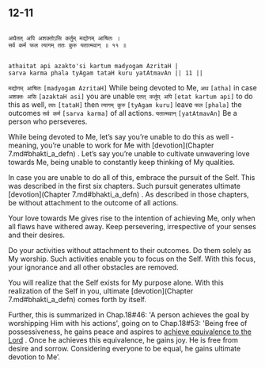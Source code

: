 ## 12-11


```shloka-sa

अथैतत् अपि अशक्तोऽसि कर्तुम् मद्योगम् आश्रितः ।
सर्व कर्म फल त्यागम् ततः कुरु यतात्मवान् ॥ ११ ॥

```
```shloka-sa-hk

athaitat api azakto'si kartum madyogam AzritaH |
sarva karma phala tyAgam tataH kuru yatAtmavAn || 11 ||

```
`मद्योगम् आश्रितः` `[madyogam AzritaH]` While being devoted to Me, `अथ` `[atha]` in case `अशक्तः असि` `[azaktaH asi]` you are unable `एतत् कर्तुम् अपि` `[etat kartum api]` to do this as well, `ततः` `[tataH]` then `त्यागम् कुरु` `[tyAgam kuru]` leave `फल` `[phala]` the outcomes `सर्व कर्म` `[sarva karma]` of all actions. `यतात्मवान्` `[yatAtmavAn]` Be a person who perseveres.

While being devoted to Me, let’s say you’re unable to do this as well - meaning, you’re unable to work for Me with 
[devotion](Chapter 7.md#bhakti_a_defn)
. Let’s say you’re unable to cultivate unwavering love towards Me, being unable to constantly keep thinking of My qualities.

In case you are unable to do all of this, embrace the pursuit of the Self. This was described in the first six chapters. Such pursuit generates ultimate 
[devotion](Chapter 7.md#bhakti_a_defn)
. As described in those chapters, be without attachment to the outcome of all actions. 

Your love towards Me gives rise to the intention of achieving Me, only when all flaws have withered away. Keep persevering, irrespective of your senses and their desires.

Do your activities without attachment to their outcomes. Do them solely as My worship. Such activities enable you to focus on the Self. With this focus, your ignorance and all other obstacles are removed. 

You will realize that the Self exists for My purpose alone. With this realization of the Self in you, ultimate 
[devotion](Chapter 7.md#bhakti_a_defn)
 comes forth by itself.

Further, this is summarized in Chap.18#46: 'A person achieves the goal by worshipping Him with his actions', going on to Chap.18#53: 'Being free of possessiveness, he gains peace and aspires to 
[achieve equivalence to the Lord](Moksha)
. Once he achieves this equivalence, he gains joy. He is free from desire and sorrow. Considering everyone to be equal, he gains ultimate devotion to Me’.



